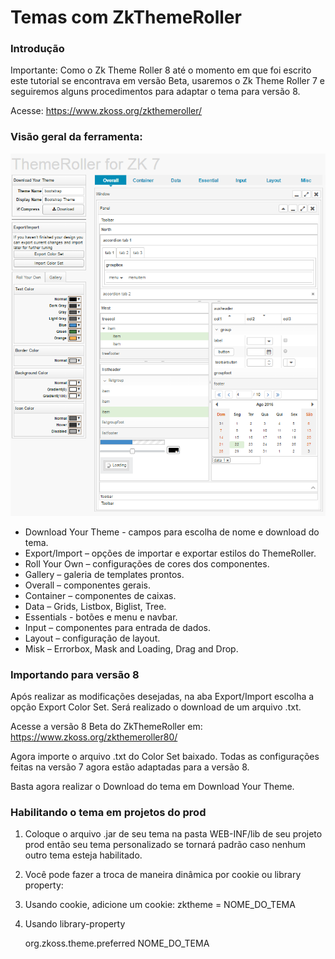 # Temas com ZkThemeRoller

### Introdução

Importante: Como o Zk Theme Roller 8 até o momento em que foi escrito este tutorial se encontrava em versão Beta, usaremos o Zk Theme Roller 7 e seguiremos alguns procedimentos para adaptar o tema para versão 8.

Acesse: https://www.zkoss.org/zkthemeroller/


### Visão geral da ferramenta:

![](imagens/temas_com_zkthemeroller_1.png)

* Download Your Theme -  campos para escolha de nome e  download do tema.
* Export/Import – opções de importar e exportar estilos do ThemeRoller.
* Roll Your Own – configurações de cores dos componentes.
* Gallery – galeria de templates prontos.
* Overall – componentes gerais.
* Container – componentes de caixas.
* Data – Grids, Listbox, Biglist, Tree.
* Essentials -  botões e menu e navbar.
* Input – componentes para entrada de dados.
* Layout – configuração de layout.
* Misk – Errorbox, Mask and Loading, Drag and Drop.

### Importando para versão 8

Após realizar as modificações desejadas, na aba Export/Import escolha a opção Export Color Set. Será realizado o download de um arquivo .txt.

Acesse a versão 8 Beta do ZkThemeRoller em: https://www.zkoss.org/zkthemeroller80/

Agora importe o arquivo .txt do Color Set baixado. Todas as configurações feitas na versão 7 agora estão adaptadas para a versão 8.

Basta agora realizar o Download do tema em Download Your Theme. 


### Habilitando o tema em projetos do prod

1. Coloque o arquivo .jar de seu tema na pasta WEB-INF/lib de seu projeto prod então seu tema personalizado se tornará padrão caso nenhum outro tema esteja habilitado.
2. Você pode fazer a troca de maneira dinâmica por cookie ou library property:
3. Usando cookie, adicione um cookie:
zktheme = NOME_DO_TEMA
4. Usando library-property

	<!--- em WEB-INF/zk.xml -->
	<library-property>
		<name>org.zkoss.theme.preferred</name>
		<value>NOME_DO_TEMA</value>
	</library-property>

